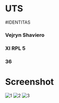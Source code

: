 # UTS

#IDENTITAS
### Vejryn Shaviero
### XI RPL 5
### 36

# Screenshot
![1](https://cloud.githubusercontent.com/assets/22088378/24033477/a71c9854-0b1f-11e7-9ba7-229143a93d62.PNG)
![2](https://cloud.githubusercontent.com/assets/22088378/24033478/a71fedb0-0b1f-11e7-9e1b-ae8fcd202263.PNG)
![3](https://cloud.githubusercontent.com/assets/22088378/24033480/a758e55c-0b1f-11e7-9a37-8701fc126602.PNG)
